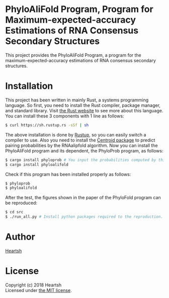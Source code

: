 # PhyloAliFold Program, Program for Maximum-expected-accuracy Estimations of RNA Consensus Secondary Structures 
This project provides the PhyloAliFold Program, a program for the maximum-expected-accuracy estimations of RNA consensus secondary structures.

# Installation
This project has been written in mainly Rust, a systems programming language.
So first, you need to install the Rust compiler, package manager, and standard library. 
Visit [the Rust website](https://www.rust-lang.org) to see more about this language.
You can install these 3 components with 1 line as follows:
```bash
$ curl https://sh.rustup.rs -sSf | sh
```
The above installation is done by [Rustup](https://github.com/rust-lang-nursery/rustup.rs), so you can easily switch a compiler to use. 
Also you need to install the [Centroid package](https://github.com/satoken/centroid-rna-package) to predict pairing probabilities by the RNAalipfold algorithm.
Now you can install the PhyloAliFold program and its dependent, the PhyloProb program, as follows: 
```bash
$ cargo install phyloprob # You input the probabilities computed by this program to "phylofold"
$ cargo install phyloalifold
```
Check if this program has been installed properly as follows:
```bash
$ phyloprob
$ phyloalifold
```
After the test, the figures shown in the paper of the PhyloFold program can be reproduced:
```bash
$ cd src
$ ./run_all.py # Install python packages required to the reproduction. Saved figures will appear at the "../assets/images" directory.
```

# Author
[Heartsh](https://github.com/heartsh)

# License
Copyright (c) 2018 Heartsh  
Licensed under [the MIT license](http://opensource.org/licenses/MIT).
